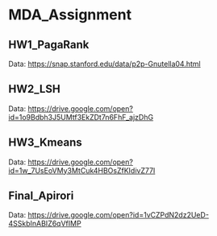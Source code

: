 # MDA_Assignment
## HW1_PagaRank  
Data: https://snap.stanford.edu/data/p2p-Gnutella04.html  
## HW2_LSH  
Data: https://drive.google.com/open?id=1o9Bdbh3J5UMtf3EkZDt7n6FhF_ajzDhG  
## HW3_Kmeans  
Data: https://drive.google.com/open?id=1w_7UsEoVMy3MtCuk4HBOsZfKIdivZ77I
## Final_Apirori
Data: https://drive.google.com/open?id=1vCZPdN2dz2UeD-4SSkbInABIZ6qVfIMP
